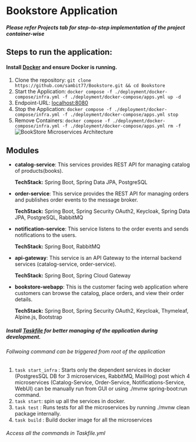 # Bookstore Application
##### Please refer Projects tab for step-to-step implementation of the project container-wise

## Steps to run the application:
#### Install [Docker](https://www.docker.com/) and ensure Docker is running.
1. Clone the repository: `git clone https://github.com/sambit77/Bookstore.git && cd Bookstore`
2. Start the Application: `docker compose -f ./deployment/docker-compose/infra.yml -f ./deployment/docker-compose/apps.yml up -d` <br>
3. Endpoint-URL: [localhost:8080](http://localhost:8080/products?) <br>
4. Stop the Application:  `docker compose -f ./deployment/docker-compose/infra.yml -f ./deployment/docker-compose/apps.yml stop` <br>
5. Remove Containers: `docker compose -f ./deployment/docker-compose/infra.yml -f ./deployment/docker-compose/apps.yml rm -f` <br>
![BookStore Microservices Architecture](docs/bookstore-spring-microservices.png) 
## Modules
* **catalog-service**: 
  This services provides REST API for managing catalog of products(books).
  
  **TechStack:** Spring Boot, Spring Data JPA, PostgreSQL

* **order-service**: 
  This service provides the REST API for managing orders and publishes order events to the message broker.

  **TechStack:** Spring Boot, Spring Security OAuth2, Keycloak, Spring Data JPA, PostgreSQL, RabbitMQ

* **notification-service**: 
  This service listens to the order events and sends notifications to the users.
  
  **TechStack:** Spring Boot, RabbitMQ

* **api-gateway**: 
  This service is an API Gateway to the internal backend services (catalog-service, order-service).

  **TechStack:** Spring Boot, Spring Cloud Gateway

* **bookstore-webapp**: 
  This is the customer facing web application where customers can browse the catalog, place orders, and view their order details. 

  **TechStack:** Spring Boot, Spring Security OAuth2, Keycloak, Thymeleaf, Alpine.js, Bootstrap

##### Install [Taskfile](https://taskfile.dev/) for better managing of the application during development.
###### Follwoing command can be triggered from root of the application
1. `task start_infra` : Starts only the dependent services in docker (PostgresSQL DB for 3 microservices, RabbitMQ, MailHog) post which 4 microservices (Catalog-Service, Order-Service, Notifications-Service, WebUI) can be manually run from GUI or using ./mvnw spring-boot:run command. <br>
2. `task start`: spin up all the services in docker. <br>
3. `task test` : Runs tests for all the microservices by running ./mvnw clean package internally. <br>
4. `task build` : Build docker image for all the microservices <br>

###### Access all the commands in Taskfile.yml
 

